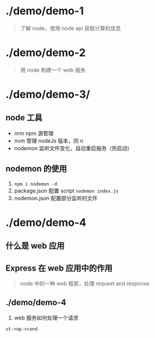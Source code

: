 # ./demo/demo-1
> 了解 node，使用 node api 获取计算机信息

# ./demo/demo-2
> 用 node 构建一个 web 服务

# ./demo/demo-3/

## node 工具
* nrm npm 源管理
* nvm 管理 nodeJs 版本，同 n
* nodemon 监听文件变化，自动重启服务（热启动）

## nodemon 的使用
1.  `npm i nodemon -d`
2.  package.json 配置 script `nodemon index.js`
3.  nodemon.json 配置部分监听的文件

# ./demo/demo-4
## 什么是 web 应用

## Express 在 web 应用中的作用
> node 中的一种 web 框架，处理 request and response

## ./demo/demo-4
1.  web 服务如何处理一个请求

```flow
st->op->cond
```
